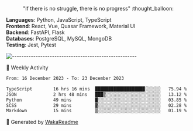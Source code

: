 <p align="center"> 
  "If there is no struggle, there is no progress" :thought_balloon:
</p>

<p align="left">
  <strong>Languages</strong>: Python, JavaScript, TypeScript<br>
  <strong>Frontend</strong>: React, Vue, Quasar Framework, Material UI<br>
  <strong>Backend</strong>: FastAPI, Flask<br>
  <strong>Databases</strong>: PostgreSQL, MySQL, MongoDB<br>
  <strong>Testing</strong>: Jest, Pytest<br>
</p>

![-----------------------------------------------------](https://raw.githubusercontent.com/andreasbm/readme/master/assets/lines/vintage.png)

🎯 Weekly Activity

<!--START_SECTION:waka-->

```txt
From: 16 December 2023 - To: 23 December 2023

TypeScript        16 hrs 16 mins  ███████████████████░░░░░░   75.94 %
JSON              2 hrs 48 mins   ███▒░░░░░░░░░░░░░░░░░░░░░   13.12 %
Python            49 mins         █░░░░░░░░░░░░░░░░░░░░░░░░   03.85 %
SCSS              29 mins         ▓░░░░░░░░░░░░░░░░░░░░░░░░   02.28 %
Markdown          15 mins         ▒░░░░░░░░░░░░░░░░░░░░░░░░   01.19 %
```

<!--END_SECTION:waka-->


🚀 Generated by [WakaReadme](https://github.com/athul/waka-readme)
